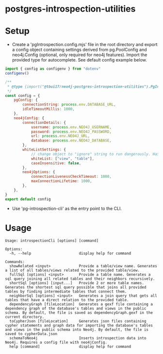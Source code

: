 # postgres-introspection-utilities

# Setup

- Create a 'pgIntrospection.config.mjs' file in the root directory and export a config object containing settings derived from pg.PoolConfig and neo4j.Config (optional, only required for neo4j features). Import the provided type for autocomplete. See default config example below.

```javascript
import { config as configenv } from "dotenv"
configenv()

/**
 * @type {import("@tbui17/neo4j-postgres-introspection-utilities").PgIntrospectionConfig}
 */
const config = {
	pgConfig: {
		connectionString: process.env.DATABASE_URL,
		idleTimeoutMillis: 1000,
	},
	neo4jConfig: {
		connectionDetails: {
			username: process.env.NEO4J_USERNAME,
			password: process.env.NEO4J_PASSWORD,
			url: process.env.NEO4J_URL,
			database: process.env.NEO4J_DATABASE,
		},
		whiteListSettings: {
			// change object to "ignore" string to run dangerously. Has risk of cypher injection. Cypher statements are generated dynamically from the "type" field of edges and nodes.
			whiteList: ["view", "table"],
			caseInsensitive: false,
		},
		neo4jOptions: {
			connectionLivenessCheckTimeout: 1000,
			maxConnectionLifetime: 1000,
		},
	},
}
export default config

```

- Use 'pg-introspection-cli' as the entry point to the CLI.

# Usage
```
Usage: introspectionCli [options] [command]

Options:
  -h, --help                      display help for command

Commands:
  showRelated <input>             Provide a table/view name. Generates a list of all tables/views related to the provided table/view.
  fullSql [options] <input>       Provide a table name. Generates a sql query joining all related tables and their neighbors recursively.
  shortSql [options] [input...]   Provide 2 or more table names. Generates the shortest sql query possible that joins all provided tables by finding intermediate tables that connect them.
  neighborSql [options] <input>   Generates a join query that gets all tables that have a direct relation to the provided table.
  dependencyGraph [fileLocation]  Generates a gexf file containing a dependency graph of the database's tables and views in the public schema. By default, the file is saved as dependencyGraph.gexf in the current directory.
  toCypherJson [fileLocation]     Generates json files containing cypher statements and graph data for importing the database's tables and views in the public schema into Neo4j. By default, the file is saved to cypherData.json
  schemaToNeo4j                   Inserts introspection data into Neo4j. Requires a config file with neo4jConfig.
  help [command]                  display help for command
```